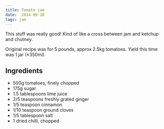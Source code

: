 ```yaml
---
title: Tomato jam
date:  2014-09-10
tags: jam
---
```

This stuff was really good! Kind of like a cross between jam and ketchup
and chutney.

Original recipe was for 5 pounds, approx 2.5kg tomatoes. Yield this time
was 1 jar (±350ml).

Ingredients
-----------

-   500g tomatoes, finely chopped
-   175g sugar
-   1.5 tablespoons lime juice
-   2/5 teaspoons freshly grated ginger
-   1/5 teaspoon cinnamon
-   1/10 teaspoon ground cloves
-   1/5 tablespoon salt
-   1 dried chilli, chopped

